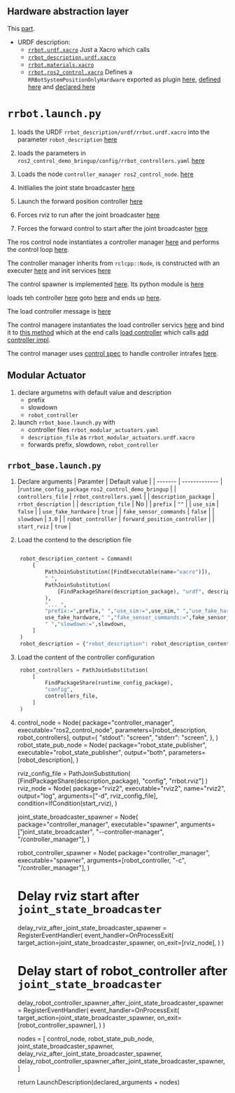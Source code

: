 

## Hardware abstraction layer

This [part](https://github.com/ros-controls/ros2_control_demos/tree/c9ab5c18e130742180d28009acbefa2f78f1a64e/ros2_control_demo_hardware/include/ros2_control_demo_hardware).

- URDF description:
	- [`rrbot.urdf.xacro`](https://github.com/ros-controls/ros2_control_demos/blob/master/ros2_control_demo_description/rrbot_description/urdf/rrbot.urdf.xacro) Just a Xacro which calls
	- [`rrbot_description.urdf.xacro`](https://github.com/ros-controls/ros2_control_demos/blob/master/ros2_control_demo_description/rrbot_description/urdf/rrbot_description.urdf.xacro)
	- [`rrbot.materials.xacro`](https://github.com/ros-controls/ros2_control_demos/blob/master/ros2_control_demo_description/rrbot_description/gazebo/rrbot.materials.xacro)
	- [`rrbot.ros2_control.xacro`](https://github.com/ros-controls/ros2_control_demos/blob/master/ros2_control_demo_description/rrbot_description/ros2_control/rrbot.ros2_control.xacro) Defines a `RRBotSystemPositionOnlyHardware` exported as plugin [here](https://github.com/ros-controls/ros2_control_demos/blob/c9ab5c18e130742180d28009acbefa2f78f1a64e/ros2_control_demo_hardware/ros2_control_demo_hardware.xml#L2), [defined here](https://github.com/ros-controls/ros2_control_demos/blob/c9ab5c18e130742180d28009acbefa2f78f1a64e/ros2_control_demo_hardware/src/rrbot_system_position_only.cpp#L26) and [declared here](https://github.com/ros-controls/ros2_control_demos/blob/c9ab5c18e130742180d28009acbefa2f78f1a64e/ros2_control_demo_hardware/include/ros2_control_demo_hardware/rrbot_system_position_only.hpp#L35)



# `rrbot.launch.py`

1. loads the URDF `rrbot_description/urdf/rrbot.urdf.xacro` into the parameter `robot_description` [here](https://github.com/ros-controls/ros2_control_demos/blob/07e8d416624215602d58bbad9064d761cc145d09/ros2_control_demo_bringup/launch/rrbot.launch.py#L27)
2. loads the parameters in `ros2_control_demo_bringup/config/rrbot_controllers.yaml` [here](https://github.com/ros-controls/ros2_control_demos/blob/07e8d416624215602d58bbad9064d761cc145d09/ros2_control_demo_bringup/launch/rrbot.launch.py#L40)

3. Loads the node `controller_manager ros2_control_node`. [here](https://github.com/ros-controls/ros2_control_demos/blob/07e8d416624215602d58bbad9064d761cc145d09/ros2_control_demo_bringup/launch/rrbot.launch.py#L53)

4. Initlialies the joint state broadcaster [here](https://github.com/ros-controls/ros2_control_demos/blob/07e8d416624215602d58bbad9064d761cc145d09/ros2_control_demo_bringup/launch/rrbot.launch.py#L82)

5. Launch the forward position controller [here](https://github.com/ros-controls/ros2_control_demos/blob/07e8d416624215602d58bbad9064d761cc145d09/ros2_control_demo_bringup/launch/rrbot.launch.py#L88)

6. Forces rviz to run after the joint broadcaster [here](https://github.com/ros-controls/ros2_control_demos/blob/07e8d416624215602d58bbad9064d761cc145d09/ros2_control_demo_bringup/launch/rrbot.launch.py#L95)

7. Forces the forward control to start after the joint broadcaster [here](https://github.com/ros-controls/ros2_control_demos/blob/07e8d416624215602d58bbad9064d761cc145d09/ros2_control_demo_bringup/launch/rrbot.launch.py#L103)

The ros control node instantiates a controller manager [here](https://github.com/ros-controls/ros2_control/blob/500233ac3d7f337881922ae7a96abd0a87b70dfa/controller_manager/src/ros2_control_node.cpp#L34) and performs the control loop [here](https://github.com/ros-controls/ros2_control/blob/500233ac3d7f337881922ae7a96abd0a87b70dfa/controller_manager/src/ros2_control_node.cpp#L50).

The controller manager inherits from `rclcpp::Node`, is constructed with an executer [here](https://github.com/ros-controls/ros2_control/blob/500233ac3d7f337881922ae7a96abd0a87b70dfa/controller_manager/src/controller_manager.cpp#L56) and init services [here](https://github.com/ros-controls/ros2_control/blob/500233ac3d7f337881922ae7a96abd0a87b70dfa/controller_manager/src/controller_manager.cpp#L98)


The control spawner is implemented [here](https://github.com/ros-controls/ros2_control/blob/500233ac3d7f337881922ae7a96abd0a87b70dfa/controller_manager/scripts/spawner.py).
Its python module is [here](https://github.com/ros-controls/ros2_control/tree/500233ac3d7f337881922ae7a96abd0a87b70dfa/controller_manager/controller_manager)

loads teh controller [here](https://github.com/ros-controls/ros2_control/blob/500233ac3d7f337881922ae7a96abd0a87b70dfa/controller_manager/scripts/spawner.py#L129) goto [here](https://github.com/ros-controls/ros2_control/blob/500233ac3d7f337881922ae7a96abd0a87b70dfa/controller_manager/controller_manager/controller_manager_services.py#L66) and ends up [here](https://github.com/ros-controls/ros2_control/blob/500233ac3d7f337881922ae7a96abd0a87b70dfa/controller_manager/controller_manager/controller_manager_services.py#L22).

The load controller message is [here](https://github.com/ros-controls/ros2_control/blob/500233ac3d7f337881922ae7a96abd0a87b70dfa/controller_manager_msgs/srv/LoadController.srv)

The control managere instantiates the load controller servics [here](https://github.com/ros-controls/ros2_control/blob/500233ac3d7f337881922ae7a96abd0a87b70dfa/controller_manager/src/controller_manager.cpp#L120) and bind it to [this method](https://github.com/ros-controls/ros2_control/blob/500233ac3d7f337881922ae7a96abd0a87b70dfa/controller_manager/src/controller_manager.cpp#L934) which at the end calls [load controller](https://github.com/ros-controls/ros2_control/blob/500233ac3d7f337881922ae7a96abd0a87b70dfa/controller_manager/src/controller_manager.cpp#L157) which calls [add controller impl](https://github.com/ros-controls/ros2_control/blob/500233ac3d7f337881922ae7a96abd0a87b70dfa/controller_manager/src/controller_manager.cpp#L611).

The control manager uses [control spec](https://github.com/ros-controls/ros2_control/blob/500233ac3d7f337881922ae7a96abd0a87b70dfa/controller_manager/include/controller_manager/controller_spec.hpp#L36) to handle controller intrafes [here](https://github.com/ros-controls/ros2_control/blob/500233ac3d7f337881922ae7a96abd0a87b70dfa/controller_manager/include/controller_manager/controller_spec.hpp#L39).


##  Modular Actuator

1. declare argumetns with default value and description
    - prefix
    - slowdown
    - `robot_controller`
2. launch `rrbot_base.launch.py` with
    - controller files `rrbot_modular_actuators.yaml`
    - `description_file` as `rrbot_modular_actuators.urdf.xacro`
    - forwards prefix, slowdown, `robot_controller`

## `rrbot_base.launch.py`

1. Declare arguments
| Paramter | Default value |
| ------- | -------------  |
|`runtime_config_package` `ros2_control_demo_bringup` |
| `controllers_file` | `rrbot_controllers.yaml` |
| `description_package` | `rrbot_description` |
| `description_file`  | No |
| `prefix`  | `""` |
| `use_sim` | `false` |
| `use_fake_hardware` | `true` |
| `fake_sensor_commands`  | `false` |
| `slowdown` |  `3.0` |
| `robot_controller` | `forward_position_controller` |
| `start_rviz` | `true` |

2. Load the contend to the description file
```python

    robot_description_content = Command(
        [
            PathJoinSubstitution([FindExecutable(name="xacro")]),
            " ",
            PathJoinSubstitution(
                [FindPackageShare(description_package), "urdf", description_file]
            ),
            "... ",
            "prefix:=",prefix," ","use_sim:=",use_sim," ","use_fake_hardware:=",
            use_fake_hardware," ","fake_sensor_commands:=",fake_sensor_commands,
            " ","slowdown:=",slowdown,
        ]
    )
    robot_description = {"robot_description": robot_description_content}
```
3. Load the content of the controller configuration
```python
    robot_controllers = PathJoinSubstitution(
        [
            FindPackageShare(runtime_config_package),
            "config",
            controllers_file,
        ]
    )
```
4.
    control_node = Node(
        package="controller_manager",
        executable="ros2_control_node",
        parameters=[robot_description, robot_controllers],
        output={
            "stdout": "screen",
            "stderr": "screen",
        },
    )
    robot_state_pub_node = Node(
        package="robot_state_publisher",
        executable="robot_state_publisher",
        output="both",
        parameters=[robot_description],
    )

    rviz_config_file = PathJoinSubstitution(
        [FindPackageShare(description_package), "config", "rrbot.rviz"]
    )
    rviz_node = Node(
        package="rviz2",
        executable="rviz2",
        name="rviz2",
        output="log",
        arguments=["-d", rviz_config_file],
        condition=IfCondition(start_rviz),
    )

    joint_state_broadcaster_spawner = Node(
        package="controller_manager",
        executable="spawner",
        arguments=["joint_state_broadcaster", "--controller-manager", "/controller_manager"],
    )

    robot_controller_spawner = Node(
        package="controller_manager",
        executable="spawner",
        arguments=[robot_controller, "-c", "/controller_manager"],
    )

    # Delay rviz start after `joint_state_broadcaster`
    delay_rviz_after_joint_state_broadcaster_spawner = RegisterEventHandler(
        event_handler=OnProcessExit(
            target_action=joint_state_broadcaster_spawner,
            on_exit=[rviz_node],
        )
    )

    # Delay start of robot_controller after `joint_state_broadcaster`
    delay_robot_controller_spawner_after_joint_state_broadcaster_spawner = RegisterEventHandler(
        event_handler=OnProcessExit(
            target_action=joint_state_broadcaster_spawner,
            on_exit=[robot_controller_spawner],
        )
    )

    nodes = [
        control_node,
        robot_state_pub_node,
        joint_state_broadcaster_spawner,
        delay_rviz_after_joint_state_broadcaster_spawner,
        delay_robot_controller_spawner_after_joint_state_broadcaster_spawner,
    ]

    return LaunchDescription(declared_arguments + nodes)
